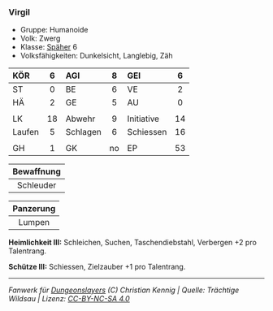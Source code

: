 ### Virgil

- Gruppe: Humanoide
- Volk: Zwerg
- Klasse: [Späher](../../grw/charaktere-klasse-spaeher.md) 6
- Volksfähigkeiten: Dunkelsicht, Langlebig, Zäh

| KÖR    |  6  | AGI      |  8  | GEI        |  6  |
| :----- | :-: | :------- | :-: | :--------- | :-: |
| ST     |  0  | BE       |  6  | VE         |  2  |
| HÄ     |  2  | GE       |  5  | AU         |  0  |
|        |     |          |     |            |     |
| LK     | 18  | Abwehr   |  9  | Initiative | 14  |
| Laufen |  5  | Schlagen |  6  | Schiessen  | 16  |
|        |     |          |     |            |     |
| GH     |  1  | GK       | no  | EP         | 53  |

| Bewaffnung |
| :--------: |
| Schleuder  |

| Panzerung |
| :-------: |
|  Lumpen   |

**Heimlichkeit III:** Schleichen, Suchen, Taschendiebstahl, Verbergen +2 pro Talentrang.

**Schütze III:** Schiessen, Zielzauber +1 pro Talentrang.

---

_Fanwerk für [Dungeonslayers](https://www.dungeonslayers.net/) (C) Christian Kennig | Quelle: Trächtige Wildsau | Lizenz: [CC-BY-NC-SA 4.0](https://creativecommons.org/licenses/by-nc-sa/4.0/deed.de)_
